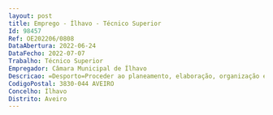 ```yaml
--- 
layout: post
title: Emprego - Ílhavo - Técnico Superior
Id: 98457
Ref: OE202206/0808
DataAbertura: 2022-06-24
DataFecho: 2022-07-07
Trabalho: Técnico Superior
Empregador: Câmara Municipal de Ílhavo
Descricao: =Desporto=Proceder ao planeamento, elaboração, organização e controlo das ações desportivas  gestão e racionalização de recursos humanos e materiais desportivos  conceção e aplicação de projetos de desenvolvimento desportivo  desenvolvimento de projetos e ações ao nível da intervenção nas coletividades, de acordo com o projeto de desenvolvimento desportivo  orientação, acompanhamento e desenvolvimento de treino de jovens nos vários escalões de formação desportiva, lecionação da atividade física e desportiva nas escolas do 1º ciclo do ensino básico.
CodigoPostal: 3830-044 AVEIRO
Concelho: Ílhavo
Distrito: Aveiro
--- 
```

